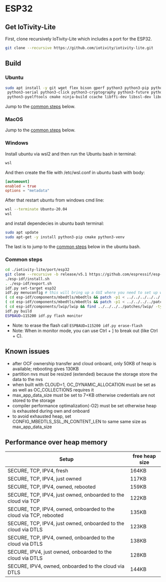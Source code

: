 # ESP32

## Get IoTivity-Lite

First, clone recursively IoTivity-Lite which includes a port for the ESP32.

```bash
git clone --recursive https://github.com/iotivity/iotivity-lite.git
```

## Build

### Ubuntu

```bash
sudo apt install -y git wget flex bison gperf python3 python3-pip python3-setuptools \
 python3-serial python3-click python3-cryptography python3-future python3-pyparsing \
 python3-pyelftools cmake ninja-build ccache libffi-dev libssl-dev libusb-1.0-0
```

Jump to the [common steps](#common-steps) below.

### MacOS

Jump to the [common steps](#common-steps) below.

### Windows

Install ubuntu via wsl2 and then run the Ubuntu bash in terminal:

```sh
wsl
```

And then create the file with /etc/wsl.conf in ubuntu bash with body:

```conf
[automount]
enabled = true
options = "metadata"
```

After that restart ubuntu from windows cmd line:

```sh
wsl --terminate Ubuntu-20.04
wsl
```

and install dependecies in ubuntu bash terminal:

```bash
sudo apt update
sudo apt-get -y install python3-pip cmake python3-venv
```

The last is to jump to the [common steps](#common-steps) below in the ubuntu bash.

### Common steps

<!--
for mbedTLS v3.1.0:
    release/v5.0 uses mbedTLS submodule with newer version than 3.2.1, our patches are applicable to
    version 3.1.0 so we must checkout a version with mbedTLS v3.1.0

    git clone -b release/v5.0 https://github.com/espressif/esp-idf.git
    # checkout latest commit with mbedTLS v3.1.0
    ( cd esp-idf && git checkout 335ca8a687d4f507b8ffe8a4ec3132ba4a4a4be3 )
    ( cd esp-idf && git submodule update --init --recursive )
    # apply iotivity-lite patches for mbedTLS v3.1.0
    ( cd esp-idf/components/mbedtls/mbedtls && patch -p1 < ../../../../../../patches/mbedtls/3.1/01-ocf-x509san-anon-psk.patch )
    ( cd esp-idf/components/mbedtls/mbedtls && patch -p1 < ../../../../patches/mbedtls/3.1/02-ocf-mbedtls-config.patch )
    ( cd esp-idf/components/lwip/lwip && find ../../../../patches/lwip/ -type f -name '*.patch' -exec patch -p1 -i {} \; )
-->

```bash
cd ./iotivity-lite/port/esp32
git clone --recursive -b release/v5.1 https://github.com/espressif/esp-idf.git
./esp-idf/install.sh
. ./esp-idf/export.sh
idf.py set-target esp32
idf.py menuconfig # this will bring up a GUI where you need to set up wifi
( cd esp-idf/components/mbedtls/mbedtls && patch -p1 < ../../../../../../patches/mbedtls/3.5/01-ocf-anon-psk.patch )
( cd esp-idf/components/mbedtls/mbedtls && patch -p1 < ../../../../patches/mbedtls/3.5/02-ocf-mbedtls-config.patch )
( cd esp-idf/components/lwip/lwip && find ../../../../patches/lwip/ -type f -name '*.patch' -exec patch -p1 -i {} \; )
idf.py build
ESPBAUD=115200 idf.py flash monitor
```

- Note: to erase the flash call `ESPBAUD=115200 idf.py erase-flash`
- Note: When in monitor mode, you can use Ctrl + ] to break out (like Ctrl + C).

## Known issues

- after OCF ownership transfer and cloud onboard, only 50KB of heap is available; rebooting gives 130KB
- partition nvs must be resized (extended) because the storage store the data to the nvs
- when built with CLOUD=1, OC_DYNAMIC_ALLOCATION must be set as as well as OC_COLLECTIONS requires it
- max_app_data_size must be set to 7+KB otherwise credentials are not stored to the storage
- compiler performance optimalization(-O2) must be set otherwise heap is exhausted during own and onboard
- to avoid exhausted heap, set CONFIG_MBEDTLS_SSL_IN_CONTENT_LEN to same same size as max_app_data_size

## Performance over heap memory

| Setup | free heap size |
| --------- | ----------- |
| SECURE, TCP, IPV4, fresh | 164KB |
| SECURE, TCP, IPV4, just owned | 117KB |
| SECURE, TCP, IPV4, owned, rebooted | 159KB |
| SECURE, TCP, IPV4, just owned, onboarded to the cloud via TCP | 122KB |
| SECURE, TCP, IPV4, owned, onboarded to the cloud via TCP, rebooted | 135KB |
| SECURE, TCP, IPV4, just owned, onboarded to the cloud via DTLS | 123KB |
| SECURE, TCP, IPV4, owned, onboarded to the cloud via DTLS | 138KB |
| SECURE, IPV4, just owned, onboarded to the cloud via DTLS | 128KB |
| SECURE, IPV4, owned, onboarded to the cloud via DTLS | 144KB |
